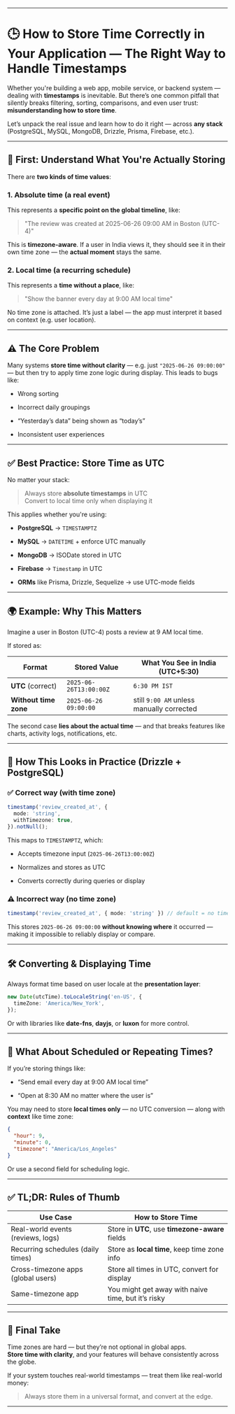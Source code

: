 


---

# 🕒 How to Store Time Correctly in Your Application — The Right Way to Handle Timestamps

Whether you're building a web app, mobile service, or backend system — dealing with **timestamps** is inevitable. But there’s one common pitfall that silently breaks filtering, sorting, comparisons, and even user trust: **misunderstanding how to store time**.

Let’s unpack the real issue and learn how to do it right — across **any stack** (PostgreSQL, MySQL, MongoDB, Drizzle, Prisma, Firebase, etc.).

---

## 🧠 First: Understand What You're Actually Storing

There are **two kinds of time values**:

### 1. **Absolute time** (a real event)

This represents a **specific point on the global timeline**, like:

> "The review was created at 2025-06-26 09:00 AM in Boston (UTC-4)"

This is **timezone-aware**. If a user in India views it, they should see it in their own time zone — the **actual moment** stays the same.

### 2. **Local time** (a recurring schedule)

This represents a **time without a place**, like:

> "Show the banner every day at 9:00 AM local time"

No time zone is attached. It’s just a label — the app must interpret it based on context (e.g. user location).

---

## ⚠️ The Core Problem

Many systems **store time without clarity** — e.g. just `"2025-06-26 09:00:00"` — but then try to apply time zone logic during display. This leads to bugs like:

- Wrong sorting
    
- Incorrect daily groupings
    
- “Yesterday’s data” being shown as “today’s”
    
- Inconsistent user experiences
    

---

## ✅ Best Practice: Store Time as UTC

No matter your stack:

> Always store **absolute timestamps** in UTC  
> Convert to local time only when displaying it

This applies whether you're using:

- **PostgreSQL** → `TIMESTAMPTZ`
    
- **MySQL** → `DATETIME` + enforce UTC manually
    
- **MongoDB** → ISODate stored in UTC
    
- **Firebase** → `Timestamp` in UTC
    
- **ORMs** like Prisma, Drizzle, Sequelize → use UTC-mode fields
    

---

## 🌍 Example: Why This Matters

Imagine a user in Boston (UTC-4) posts a review at 9 AM local time.

If stored as:

|Format|Stored Value|What You See in India (UTC+5:30)|
|---|---|---|
|**UTC** (correct)|`2025-06-26T13:00:00Z`|`6:30 PM IST`|
|**Without time zone**|`2025-06-26 09:00:00`|still `9:00 AM` unless manually corrected|

The second case **lies about the actual time** — and that breaks features like charts, activity logs, notifications, etc.

---

## 🧱 How This Looks in Practice (Drizzle + PostgreSQL)

### ✅ Correct way (with time zone)

```ts
timestamp('review_created_at', {
  mode: 'string',
  withTimezone: true,
}).notNull();
```

This maps to `TIMESTAMPTZ`, which:

- Accepts timezone input (`2025-06-26T13:00:00Z`)
    
- Normalizes and stores as UTC
    
- Converts correctly during queries or display
    

### ⚠️ Incorrect way (no time zone)

```ts
timestamp('review_created_at', { mode: 'string' }) // default = no time zone
```

This stores `2025-06-26 09:00:00` **without knowing where** it occurred — making it impossible to reliably display or compare.

---

## 🛠 Converting & Displaying Time

Always format time based on user locale at the **presentation layer**:

```ts
new Date(utcTime).toLocaleString('en-US', {
  timeZone: 'America/New_York',
});
```

Or with libraries like **date-fns**, **dayjs**, or **luxon** for more control.

---

## 💬 What About Scheduled or Repeating Times?

If you’re storing things like:

- “Send email every day at 9:00 AM local time”
    
- “Open at 8:30 AM no matter where the user is”
    

You may need to store **local times only** — no UTC conversion — along with **context** like time zone:

```json
{
  "hour": 9,
  "minute": 0,
  "timezone": "America/Los_Angeles"
}
```

Or use a second field for scheduling logic.

---

## ✅ TL;DR: Rules of Thumb

|Use Case|How to Store Time|
|---|---|
|Real-world events (reviews, logs)|Store in **UTC**, use **timezone-aware** fields|
|Recurring schedules (daily times)|Store as **local time**, keep time zone info|
|Cross-timezone apps (global users)|Store all times in UTC, convert for display|
|Same-timezone app|You might get away with naive time, but it’s risky|

---

## 🧠 Final Take

Time zones are hard — but they’re not optional in global apps.  
**Store time with clarity**, and your features will behave consistently across the globe.

If your system touches real-world timestamps — treat them like real-world money:

> Always store them in a universal format, and convert at the edge.

---
